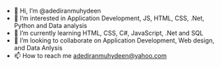 - 👋 Hi, I’m @adediranmuhydeen
- 👀 I’m interested in Application Development, JS, HTML, CSS, .Net, Python and Data analysis
- 🌱 I’m currently learning HTML, CSS, C#, JavaScript, .Net and SQL
- 💞️ I’m looking to collaborate on Application Development, Web design, and Data Anlysis
- 📫 How to reach me adediranmuhydeen@yahoo.com

<!---
adediranmuhydeen/adediranmuhydeen is a ✨ special ✨ repository because its `README.md` (this file) appears on your GitHub profile.
You can click the Preview link to take a look at your changes.
--->

